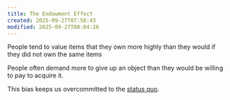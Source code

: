 ```yaml
---
title: The Endowment Effect
created: 2025-09-27T07:58:43
modified: 2025-09-27T08:04:26
---
```


People tend to value items that they own more highly than they would if they did not own the same items

People often demand more to give up an object than they would be willing to pay to acquire it.

This bias keeps us overcommitted to the [status quo](the-present-bias.md).

